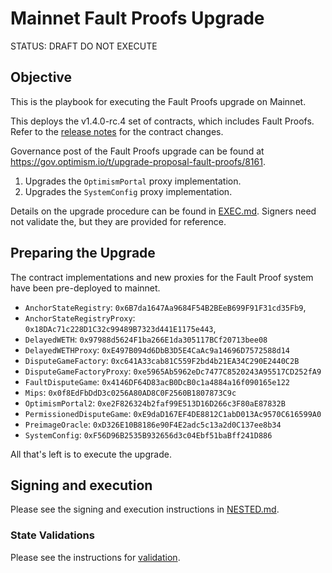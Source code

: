 # Mainnet Fault Proofs Upgrade

STATUS: DRAFT DO NOT EXECUTE
## Objective

This is the playbook for executing the Fault Proofs upgrade on Mainnet.

This deploys the v1.4.0-rc.4 set of contracts, which includes Fault Proofs. Refer to the [release notes](https://github.com/ethereum-optimism/optimism/releases/tag/op-contracts%2Fv1.4.0-rc.4) for the contract changes.

Governance post of the Fault Proofs upgrade can be found at https://gov.optimism.io/t/upgrade-proposal-fault-proofs/8161.

1. Upgrades the `OptimismPortal` proxy implementation.
1. Upgrades the `SystemConfig` proxy implementation.

Details on the upgrade procedure can be found in [EXEC.md](./EXEC.md). Signers need not validate the, but they are provided for reference.

## Preparing the Upgrade

The contract implementations and new proxies for the Fault Proof system have been pre-deployed to mainnet.

- `AnchorStateRegistry`: `0x6B7da1647Aa9684F54B2BEeB699F91F31cd35Fb9`,
- `AnchorStateRegistryProxy`: `0x18DAc71c228D1C32c99489B7323d441E1175e443`,
- `DelayedWETH`: `0x97988d5624F1ba266E1da305117BCf20713bee08`
- `DelayedWETHProxy`: `0xE497B094d6DbB3D5E4CaAc9a14696D7572588d14`
- `DisputeGameFactory`: `0xc641A33cab81C559F2bd4b21EA34C290E2440C2B`
- `DisputeGameFactoryProxy`: `0xe5965Ab5962eDc7477C8520243A95517CD252fA9`
- `FaultDisputeGame`: `0x4146DF64D83acB0DcB0c1a4884a16f090165e122`
- `Mips`: `0x0f8EdFbDdD3c0256A80AD8C0F2560B1807873C9c`
- `OptimismPortal2`: `0xe2F826324b2faf99E513D16D266c3F80aE87832B`
- `PermissionedDisputeGame`: `0xE9daD167EF4DE8812C1abD013Ac9570C616599A0`
- `PreimageOracle`: `0xD326E10B8186e90F4E2adc5c13a2d0C137ee8b34`
- `SystemConfig`: `0xF56D96B2535B932656d3c04Ebf51baBff241D886`

All that's left is to execute the upgrade.


## Signing and execution

Please see the signing and execution instructions in [NESTED.md](../../../NESTED.md).

### State Validations

Please see the instructions for [validation](./VALIDATION.md).

